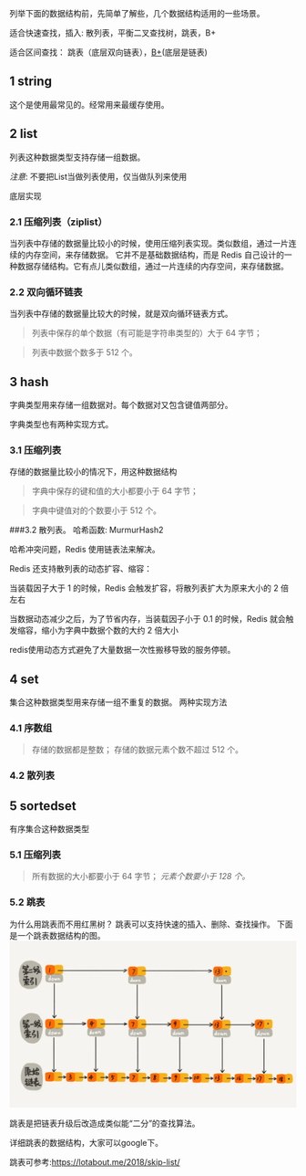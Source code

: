 列举下面的数据结构前，先简单了解些，几个数据结构适用的一些场景。

适合快速查找，插入:
散列表，平衡二叉查找树，跳表，B+

适合区间查找：
跳表（底层双向链表），[B+](http://doc.tangguangyao.cn/project-5/doc-14/)(底层是链表)


## 1 string
这个是使用最常见的。经常用来最缓存使用。

## 2 list
列表这种数据类型支持存储一组数据。

*注意*:  不要把List当做列表使用，仅当做队列来使用

底层实现

### 2.1 压缩列表（ziplist）
当列表中存储的数据量比较小的时候，使用压缩列表实现。类似数组，通过一片连续的内存空间，来存储数据。
它并不是基础数据结构，而是 Redis 自己设计的一种数据存储结构。它有点儿类似数组，通过一片连续的内存空间，来存储数据。

### 2.2 双向循环链表
当列表中存储的数据量比较大的时候，就是双向循环链表方式。

> 列表中保存的单个数据（有可能是字符串类型的）大于 64 字节；

> 列表中数据个数多于 512 个。

## 3 hash
字典类型用来存储一组数据对。每个数据对又包含键值两部分。

字典类型也有两种实现方式。

### 3.1 压缩列表
存储的数据量比较小的情况下，用这种数据结构

> 字典中保存的键和值的大小都要小于 64 字节；

> 字典中键值对的个数要小于 512 个。

###3.2 散列表。
哈希函数: MurmurHash2

哈希冲突问题，Redis 使用链表法来解决。

Redis 还支持散列表的动态扩容、缩容：

当装载因子大于 1 的时候，Redis 会触发扩容，将散列表扩大为原来大小的 2 倍左右

当数据动态减少之后，为了节省内存，当装载因子小于 0.1 的时候，Redis 就会触发缩容，缩小为字典中数据个数的大约 2 倍大小

redis使用动态方式避免了大量数据一次性搬移导致的服务停顿。


## 4 set
集合这种数据类型用来存储一组不重复的数据。
两种实现方法

### 4.1 序数组
> 存储的数据都是整数；
> 存储的数据元素个数不超过 512 个。

### 4.2 散列表

## 5 sortedset
有序集合这种数据类型

### 5.1 压缩列表

> 所有数据的大小都要小于 64 字节；
*元素个数要小于 128 个。*

### 5.2 跳表
为什么用跳表而不用红黑树？
跳表可以支持快速的插入、删除、查找操作。
下面是一个跳表数据结构的图。
![](../media//202007/2020-07-07_213500.png)

跳表是把链表升级后改造成类似能“二分”的查找算法。

详细跳表的数据结构，大家可以google下。

跳表可参考:https://lotabout.me/2018/skip-list/ 
